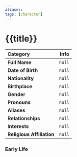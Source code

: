 ```yaml
---
aliases:
tags: [character]
---
```

# {{title}}

**Category** | **Info**
:------------|------------------:
**Full Name** | `null`
**Date of Birth** | `null`
**Nationality** | `null`
**Birthplace** | `null`
**Gender** | `null`
**Pronouns** | `null`
**Aliases** | `null`
**Relationships** | `null`
**Interests**| `null`
**Religious Affiliation** | `null`

### Early Life